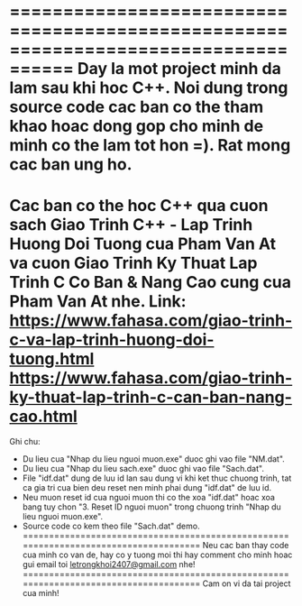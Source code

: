 ====================================================================================
Day la mot project minh da lam sau khi hoc C++. Noi dung trong
source code cac ban co the tham khao hoac dong gop cho minh
de minh co the lam tot hon =). Rat mong cac ban ung ho.
=====================================================================================
Cac ban co the hoc C++ qua cuon sach Giao Trinh C++ - Lap Trinh
Huong Doi Tuong cua Pham Van At va cuon Giao Trinh Ky Thuat Lap
Trinh C Co Ban & Nang Cao cung cua Pham Van At nhe.
Link: https://www.fahasa.com/giao-trinh-c-va-lap-trinh-huong-doi-tuong.html
      https://www.fahasa.com/giao-trinh-ky-thuat-lap-trinh-c-can-ban-nang-cao.html
=====================================================================================
Ghi chu:
+ Du lieu cua "Nhap du lieu nguoi muon.exe" duoc ghi vao file "NM.dat".
+ Du lieu cua "Nhap du lieu sach.exe" duoc ghi vao file "Sach.dat".
+ File "idf.dat" dung de luu id lan sau dung vi khi ket thuc chuong trinh, tat ca 
gia tri cua bien deu reset nen minh phai dung "idf.dat" de luu id.
+ Neu muon reset id cua nguoi muon thi co the xoa "idf.dat" hoac xoa bang tuy chon
"3. Reset ID nguoi muon" trong chuong trinh "Nhap du lieu nguoi muon.exe".
+ Source code co kem theo file "Sach.dat" demo.
=====================================================================================
Neu cac ban thay code cua minh co van de, hay co y tuong moi thi hay comment cho minh
hoac gui email toi letrongkhoi2407@gmail.com nhe!
=====================================================================================
Cam on vi da tai project cua minh!